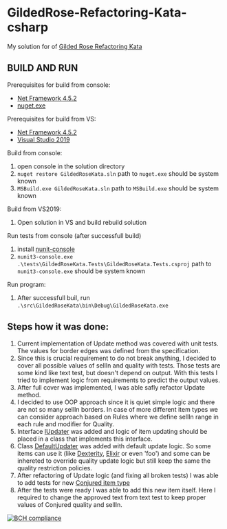 # GildedRose-Refactoring-Kata-csharp

My solution for of [Gilded Rose Refactoring Kata](https://github.com/emilybache/GildedRose-Refactoring-Kata)

## BUILD AND RUN
Prerequisites for build from console:
   - [Net Framework 4.5.2](https://dotnet.microsoft.com/download/dotnet-framework/net452)
   - [nuget.exe](https://dist.nuget.org/win-x86-commandline/latest/nuget.exe)
   
Prerequisites for build from VS:
   - [Net Framework 4.5.2](https://dotnet.microsoft.com/download/dotnet-framework/net452)
   - [Visual Studio 2019](https://visualstudio.microsoft.com/thank-you-downloading-visual-studio/?sku=Community&rel=16)
   
Build from console:
 1. open console in the solution directory
 2. ```nuget restore GildedRoseKata.sln``` path to ```nuget.exe``` should be system known
 3. ```MSBuild.exe GildedRoseKata.sln``` path to ```MSBuild.exe``` should be system known
 
Build from VS2019:
 1. Open solution in VS and build rebuild solution

Run tests from console (after successfull build)
 1. install [nunit-console](https://github.com/nunit/nunit-console/releases/download/v3.10/NUnit.Console-3.10.0.msi)
 2. ```nunit3-console.exe .\tests\GildedRoseKata.Tests\GildedRoseKata.Tests.csproj``` path to ```nunit3-console.exe``` should be system known

Run program:
 1. After successfull buil, run ```.\src\GildedRoseKata\bin\Debug\GildedRoseKata.exe```

## Steps how it was done:
 1. Current implementation of Update method was covered with unit tests. The values for border edges was defined from the specification.
 2. Since this is crucial requirement to do not break anything, I decided to cover all possible values of sellIn and quality with tests. Those tests are some kind like text test, but doesn't depend on output. With this tests I tried to implement logic from requirements to predict the output values.
 3. After full cover was implemented, I was able safly refactor Update method.
 4. I decided to use OOP approach since it is quiet simple logic and there are not so many sellIn borders. In case of more different item types we can consider approach based on Rules where we define sellIn range in each rule and modifier for Quality.
 5. Interface [IUpdater](https://github.com/meshcheryakov83/GildedRose-Refactoring-Kata-csharp/blob/master/src/GildedRoseKata/Model/Updaters/IUpdater.cs) was added and logic of item updating should be placed in a class that implements this interface.
 6. Class [DefaultUpdater](https://github.com/meshcheryakov83/GildedRose-Refactoring-Kata-csharp/blob/master/src/GildedRoseKata/Model/Updaters/DefaultUpdater.cs) was added with default update logic. So some items can use it (like [Dexterity](https://github.com/meshcheryakov83/GildedRose-Refactoring-Kata-csharp/blob/master/src/GildedRoseKata/Model/Item.cs#L9), [Elixir](https://github.com/meshcheryakov83/GildedRose-Refactoring-Kata-csharp/blob/master/src/GildedRoseKata/Model/Item.cs#L7) or even 'foo') and some can be inhereted to override quality update logic but still keep the same the quality restriction policies.
 7. After refactoring of Update logic (and fixing all broken tests) I was able to add tests for new [Conjured item type](https://github.com/meshcheryakov83/GildedRose-Refactoring-Kata-csharp/blob/master/src/GildedRoseKata/Model/Item.cs#L10)
 8. After the tests were ready I was able to add this new item itself. Here I required to change the approved text from text test to keep proper values of Conjured quality and sellIn.

[![BCH compliance](https://bettercodehub.com/edge/badge/meshcheryakov83/GildedRose-Refactoring-Kata-csharp?branch=master)](https://bettercodehub.com/)
